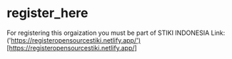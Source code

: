 # register_here
For registering this orgaization you must be part of STIKI INDONESIA
Link: ('https://registeropensourcestiki.netlify.app/')[https://registeropensourcestiki.netlify.app/]
